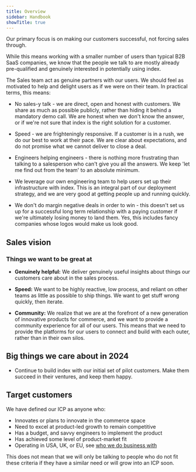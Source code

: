 ```yaml
---
title: Overview
sidebar: Handbook
showTitle: true
---
```


Our primary focus is on making our customers successful, not forcing sales through. 

While this means working with a smaller number of users than typical B2B SaaS companies, we know that the people we talk to are mostly already pre-qualified and genuinely interested in potentially using index. 

The Sales team act as genuine partners with our users. We should feel as motivated to help and delight users as if we were on their team. In practical terms, this means:

- No sales-y talk - we are direct, open and honest with customers. We share as much as possible publicly, rather than hiding it behind a mandatory demo call. We are honest when we don't know the answer, or if we're not sure that index is the right solution for a customer.

- Speed - we are frighteningly responsive. If a customer is in a rush, we do our best to work at their pace. We are clear about expectations, and do not promise what we cannot deliver to close a deal. 

- Engineers helping engineers - there is nothing more frustrating than talking to a salesperson who can't give you all the answers. We keep 'let me find out from the team' to an absolute minimum.

- We leverage our own engineering team to help users set up their infrastructure with index. This is an integral part of our deployment strategy, and we are very good at getting people up and running quickly.

- We don't do margin negative deals in order to win - this doesn't set us up for a successful long term relationship with a paying customer if we're ultimately losing money to land them. Yes, this includes fancy companies whose logos would make us look good. 


## Sales vision 

### Things we want to be great at

- **Genuinely helpful:** We deliver genuinely useful insights about things our customers care about in the sales process.

- **Speed:** We want to be highly reactive, low process, and reliant on other teams as little as possible to ship things. We want to get stuff wrong quickly, then iterate. 

- **Community:** We realize that we are at the forefront of a new generation of innovative products for commerce, and we want to provide a community experience for all of our users. This means that we need to provide the platforms for our users to connect and build with each outer, rather than in their own silos.

## Big things we care about in 2024

- Continue to build index with our initial set of pilot customers. Make them succeed in their ventures, and keep them happy.

## Target customers

We have defined our ICP as anyone who:
- Innovates or plans to innovate in the commerce space
- Need to excel at product-led growth to remain competitive
- Has a budget, and savvy engineers to implement the product
- Has achieved some level of product-market fit
- Operating in USA, UK, or EU, see [who we do business with](/handbook/who-we-do-business-with)

This does not mean that we will only be talking to people who do not fit these criteria if they have a similar need or will grow into an ICP soon.